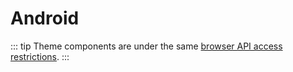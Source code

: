 # Android

::: tip
Theme components are under the same [browser API access restrictions](../guide/using-vue.md#browser-api-access-restrictions).
:::
